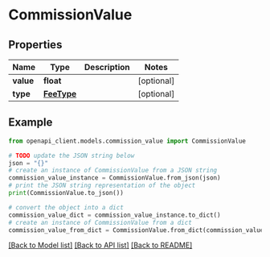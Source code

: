 # CommissionValue


## Properties

Name | Type | Description | Notes
------------ | ------------- | ------------- | -------------
**value** | **float** |  | [optional] 
**type** | [**FeeType**](FeeType.md) |  | [optional] 

## Example

```python
from openapi_client.models.commission_value import CommissionValue

# TODO update the JSON string below
json = "{}"
# create an instance of CommissionValue from a JSON string
commission_value_instance = CommissionValue.from_json(json)
# print the JSON string representation of the object
print(CommissionValue.to_json())

# convert the object into a dict
commission_value_dict = commission_value_instance.to_dict()
# create an instance of CommissionValue from a dict
commission_value_from_dict = CommissionValue.from_dict(commission_value_dict)
```
[[Back to Model list]](../README.md#documentation-for-models) [[Back to API list]](../README.md#documentation-for-api-endpoints) [[Back to README]](../README.md)


